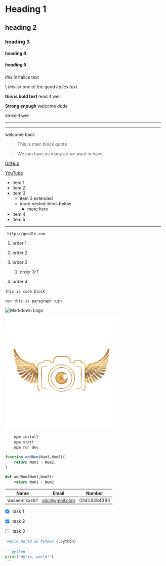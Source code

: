 <!-- Headings -->
# Heading 1
## heading 2 
### heading 3 
#### heading 4 
##### heading 5 

<!-- italics -->

*this is*  italics text

\ _this is_\ one of the good _italics text_

<!-- Strong text -->

**this is bold text** read it well 

__Strong enough__ welcome dude 

<!-- Strike through text -->

~~strike it well~~ 

<!-- Horizantal Rule -->
--- 
___ 
welcome back 

<!-- Block quotes -->

> This is main block quote

> We can have as many as we want to have 

<!-- Links -->
[GitHub](http://www.github.com)

[YouTube](http://www.youtube.com "YouTube")

<!-- Un-ordered List -->

* Item 1 
* Item 2
* Item 3
  * item 3 extended
  * more nested items below 
    * more here 
* Item 4
* Item 5
___ 

<!-- Ordered List -->
     http://goodle.com 
    
  1. order 1   
  1. order 2   
  1. order 3 
     1. order 3-1 

  1. order 4    

  <!-- Code Blocks -->

  `this is code block `

  `<p> this is paragraph </p>`

  <!-- Images -->

![Markdown Logo](https://markdown-here.com/img/icon256.png) 

![myCam](mycam.png)

<!-- Code Blocks -->

```bash
    npm install 
    npm start 
    npm run dev
```

```javascript
function addNum(Num1,Num2){
    return Num1 + Num2;
}
```
```python
def addNum(Num1,Num2):
    return Num1 + Num2
``` 

<!-- Tables -->
 
| Name   | Email | Number | 
| ------ | ------ | ------ | 
| waseem kashif | abc@gmail.com | 03418384383 | 

<!-- Task List -->

* [x] task 1
* [x] task 2
* [ ] task 3 


<!-- Advance Code blocks -->

````markdown
`Hello World in Python`{.python}

```python
print("Hello, world!")
```